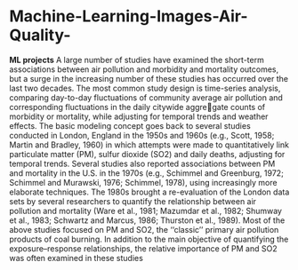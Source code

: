 # Machine-Learning-Images-Air-Quality-
**ML projects**
A large number of studies have examined the short-term
associations between air pollution and morbidity and
mortality outcomes, but a surge in the increasing number
of these studies has occurred over the last two decades. The
most common study design is time-series analysis, comparing
day-to-day fluctuations of community average air pollution
and corresponding fluctuations in the daily citywide aggregate counts of morbidity or mortality, while adjusting for
temporal trends and weather effects. The basic modeling
concept goes back to several studies conducted in London,
England in the 1950s and 1960s (e.g., Scott, 1958; Martin
and Bradley, 1960) in which attempts were made to
quantitatively link particulate matter (PM), sulfur dioxide
(SO2) and daily deaths, adjusting for temporal trends.
Several studies also reported associations between PM and
mortality in the U.S. in the 1970s (e.g., Schimmel and
Greenburg, 1972; Schimmel and Murawski, 1976; Schimmel,
1978), using increasingly more elaborate techniques. The
1980s brought a re-evaluation of the London data sets by
several researchers to quantify the relationship between air
pollution and mortality (Ware et al., 1981; Mazumdar et al.,
1982; Shumway et al., 1983; Schwartz and Marcus, 1986;
Thurston et al., 1989). Most of the above studies focused on
PM and SO2, the ‘‘classic’’ primary air pollution products of
coal burning. In addition to the main objective of quantifying
the exposure–response relationships, the relative importance
of PM and SO2 was often examined in these studies
